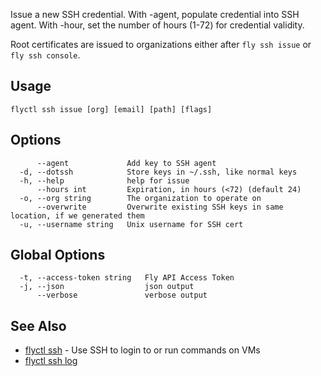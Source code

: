 Issue a new SSH credential. With -agent, populate credential
into SSH agent. With -hour, set the number of hours (1-72) for credential
validity.

Root certificates are issued to organizations either after `fly ssh issue` or `fly ssh console`. 



## Usage
~~~
flyctl ssh issue [org] [email] [path] [flags]
~~~

## Options

~~~
      --agent             Add key to SSH agent
  -d, --dotssh            Store keys in ~/.ssh, like normal keys
  -h, --help              help for issue
      --hours int         Expiration, in hours (<72) (default 24)
  -o, --org string        The organization to operate on
      --overwrite         Overwrite existing SSH keys in same location, if we generated them
  -u, --username string   Unix username for SSH cert
~~~

## Global Options

~~~
  -t, --access-token string   Fly API Access Token
  -j, --json                  json output
      --verbose               verbose output
~~~

## See Also

* [flyctl ssh](/docs/flyctl/ssh/)	 - Use SSH to login to or run commands on VMs
* [flyctl ssh log](/docs/flyctl/ssh/)
